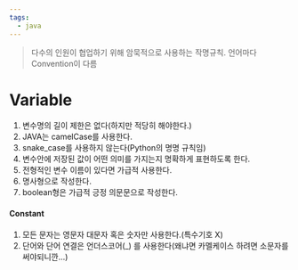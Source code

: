 ```yaml
---
tags:
  - java
---
```

> 다수의 인원이 협업하기 위해 암묵적으로 사용하는 작명규칙. 언어마다 Convention이 다름

# Variable
1. 변수명의 길이 제한은 없다(하지만 적당히 해야한다.)
2. JAVA는 camelCase를 사용한다.
3. snake_case를 사용하지 않는다(Python의 명명 규칙임)
4. 변수안에 저장된 값이 어떤 의미를 가지는지 명확하게 표현하도록 한다.
5. 전형적인 변수 이름이 있다면 가급적 사용한다.
6. 명사형으로 작성한다.
7. boolean형은 가급적 긍정 의문문으로 작성한다.

#### Constant
1. 모든 문자는 영문자 대문자 혹은 숫자만 사용한다.(특수기호 X)
2. 단어와 단어 연결은 언더스코어(_) 를 사용한다(왜냐면 카멜케이스 하려면 소문자를 써야되니깐...)